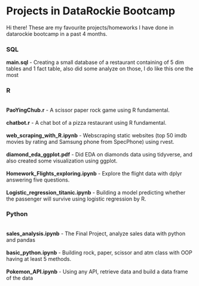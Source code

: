 # Projects in DataRockie Bootcamp
Hi there! 
These are my favourite projects/homeworks I have done in datarockie bootcamp in a past 4 months.
### SQL
**main.sql** - Creating a small database of a restaurant containing of 5 dim tables and 1 fact table, also did some analyze on those, I do like this one the most
### R
<br>**PaoYingChub.r** - A scissor paper rock game using R fundamental.</br>
<br>**chatbot.r** - A chat bot of a pizza restaurant using R fundamental.</br>
<br>**web_scraping_with_R.ipynb** - Webscraping static websites (top 50 imdb movies by rating and Samsung phone from SpecPhone) using rvest. </br>
<br>**diamond_eda_ggplot.pdf** - Did EDA on diamonds data using tidyverse, and also created some visualization using ggplot.</br>
<br>**Homework_Flights_exploring.ipynb** - Explore the flight data with dplyr answering five questions.</br>
<br>**Logistic_regression_titanic.ipynb** - Building a model predicting whether the passenger will survive using logistic regression by R.</br>
### Python
<br>**sales_analysis.ipynb** - The Final Project, analyze sales data with python and pandas</br>
<br>**basic_python.ipynb** - Building rock, paper, scissor and atm class with OOP having at least 5 methods. </br>
<br>**Pokemon_API.ipynb** - Using any API, retrieve data and build a data frame of the data</br>

